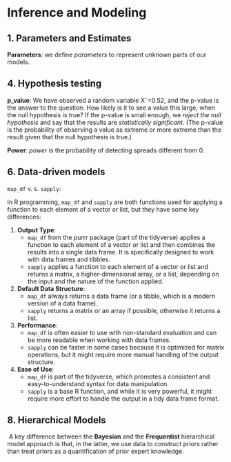 # Inference and Modeling

## 1. Parameters and Estimates

**Parameters**: we define _parameters_ to represent unknown parts of our models.

## 4. Hypothesis testing

**p_value**: We have observed a random variable X¯=0.52, and the p-value is the answer to the question: How likely is it to see a value this large, when the null hypothesis is true? If the p-value is small enough, we _reject the null hypothesis_ and say that the results are _statistically significant_. (The p-value is the probability of observing a value as extreme or more extreme than the result given that the null hypothesis is true.)

**Power**: _power_ is the probability of detecting spreads different from 0.

## 6. Data-driven models

``map_df`` v. s. ``sapply``:

In R programming, `map_df` and `sapply` are both functions used for applying a function to each element of a vector or list, but they have some key differences:

1. **Output Type**:
    - `map_df` from the purrr package (part of the tidyverse) applies a function to each element of a vector or list and then combines the results into a single data frame. It is specifically designed to work with data frames and tibbles.
    - `sapply` applies a function to each element of a vector or list and returns a matrix, a higher-dimensional array, or a list, depending on the input and the nature of the function applied.
2. **Default Data Structure**:
    - `map_df` always returns a data frame (or a tibble, which is a modern version of a data frame).
    - `sapply` returns a matrix or an array if possible, otherwise it returns a list.
3. **Performance**:
    - `map_df` is often easier to use with non-standard evaluation and can be more readable when working with data frames.
    - `sapply` can be faster in some cases because it is optimized for matrix operations, but it might require more manual handling of the output structure.
4. **Ease of Use**:
    - `map_df` is part of the tidyverse, which promotes a consistent and easy-to-understand syntax for data manipulation.
    - `sapply` is a base R function, and while it is very powerful, it might require more effort to handle the output in a tidy data frame format.

## 8. Hierarchical Models

 A key difference between the **Bayesian** and the **Frequentist** hierarchical model approach is that, in the latter, we use data to construct priors rather than treat priors as a quantification of prior expert knowledge.